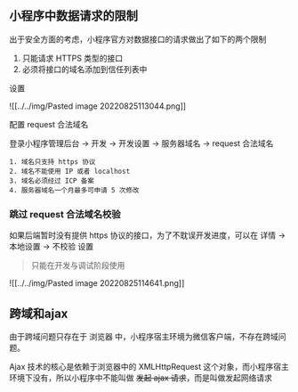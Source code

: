 ## 小程序中数据请求的限制

出于安全方面的考虑，小程序官方对数据接口的请求做出了如下的两个限制

1. 只能请求 HTTPS 类型的接口
2. 必须将接口的域名添加到信任列表中

设置

![[../../img/Pasted image 20220825113044.png]]

配置 request 合法域名

登录小程序管理后台 -> 开发 -> 开发设置 -> 服务器域名 -> request 合法域名

```ad-attention
1. 域名只支持 https 协议
2. 域名不能使用 IP 或者 localhost
3. 域名必须经过 ICP 备案
4. 服务器域名一个月最多可申请 5 次修改
```

### 跳过 request 合法域名校验

如果后端暂时没有提供 https 协议的接口，为了不耽误开发进度，可以在 详情 -> 本地设置 -> 不校验 设置

> 只能在开发与调试阶段使用

![[../../img/Pasted image 20220825114641.png]]







## 跨域和ajax
由于跨域问题只存在于 浏览器 中，小程序宿主环境为微信客户端，不存在跨域问题。

Ajax 技术的核心是依赖于浏览器中的 XMLHttpRequest 这个对象，而小程序宿主环境下没有，所以小程序中不能叫做 <del>发起 ajax 请求</del>，而是叫做发起网络请求

